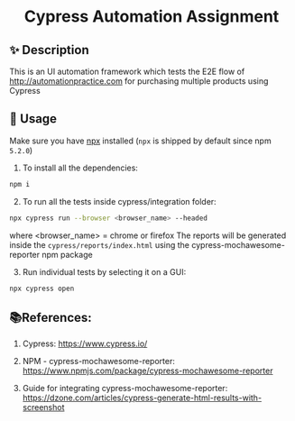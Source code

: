 <h1 align="center">Cypress Automation Assignment</h1>

## ✨ Description

This is an UI automation framework which tests the E2E flow of http://automationpractice.com for purchasing multiple products using Cypress

## 🚀 Usage

Make sure you have [npx](https://www.npmjs.com/package/npx) installed (`npx` is shipped by default since npm `5.2.0`)

1. To install all the dependencies:

```sh
npm i
```

2. To run all the tests inside cypress/integration folder:

```sh
npx cypress run --browser <browser_name> --headed
```
where <browser_name> = chrome or firefox
The reports will be generated inside the `cypress/reports/index.html` using the cypress-mochawesome-reporter npm package

3. Run individual tests by selecting it on a GUI:

```sh
npx cypress open
```

## 📚References:

1. Cypress: https://www.cypress.io/

2. NPM - cypress-mochawesome-reporter: https://www.npmjs.com/package/cypress-mochawesome-reporter

3. Guide for integrating cypress-mochawesome-reporter: https://dzone.com/articles/cypress-generate-html-results-with-screenshot